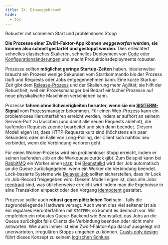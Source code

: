 ```yaml
---
title: IX. Einweggebrauch
hide:
  - toc
---
```

Robuster mit schnellem Start und problemlosen Stopp

**Die Prozesse einer Zwölf-Faktor-App können *weggeworfen* werden, sie können also schnell gestartet und gestoppt werden.** Dies erleichtert schnelles elastisches Skalieren, schnelles Deployment von [Code](./codebase.md) oder [Konfigurationsänderungen](./config.md) und macht Produktionsdeployments robuster.

Prozesse sollten **möglichst geringe Startup-Zeiten** haben. Idealerweise braucht ein Prozess wenige Sekunden vom Startkommando bis der Prozess läuft und Requests oder Jobs entgegennehmen kann. Eine kurze Startup-Zeit gibt dem [Release-Prozess](./build-release-run.md) und der Skalierung mehr Agilität; sie hilft der Robustheit, weil ein Prozessmanager bei Bedarf einfacher Prozesse auf neue physikalische Maschinen verschieben kann.

Prozesse **fahren ohne Schwierigkeiten herunter, wenn sie ein [SIGTERM-Signal](http://en.wikipedia.org/wiki/SIGTERM)** vom Prozessmanager bekommen. Für einen Web-Prozess kann ein problemloses Herunterfahren erreicht werden, indem er aufhört an seinem Service-Port zu lauschen (und damit alle neuen Requests ablehnt), die laufenden Requests zuende bearbeitet und sich dann beendet. Diesem Modell eigen ist, dass HTTP-Requests kurz sind (höchstens ein paar Sekunden) oder im Falle von Long-Polling, der Client sich nahtlos neu verbindet, wenn die Verbindung verloren geht.

Für einen Worker-Prozess wird ein problemloser Stopp erreicht, indem er seinen laufenden Job an die Workqueue zurück gibt. Zum Beispiel kann bei [RabbitMQ](http://www.rabbitmq.com/) ein Worker einen [`NACK`](http://www.rabbitmq.com/amqp-0-9-1-quickref.html#basic.nack); bei [Beanstalkd](https://beanstalkd.github.io) wird der Job automatisch an die Queue zurückgegeben, wenn ein Worker die Verbindung beendet. Lock-basierte Systeme wie [Delayed Job](https://github.com/collectiveidea/delayed_job#readme) sollten sicherstellen, dass ihr Lock im Job-Record freigegeben wird. Diesem Modell eigen ist, dass alle Jobs [reentrant](http://en.wikipedia.org/wiki/Reentrant_%28subroutine%29) sind, was üblicherweise erreicht wird indem man die Ergebnisse in eine Transaktion einpackt oder den Vorgang [idempotent](https://de.wikipedia.org/wiki/Idempotenz) gestaltet.

Prozesse sollte auch **robust gegen plötzlichen Tod** sein - falls die zugrundeliegende Hardware versagt. Auch wenn dies viel seltener ist als ein reguläres Herunterfahren mit `SIGTERM`, so kommt es dennoch vor. Wir empfehlen ein robustes Queue-Backend wie Beanstalkd, das Jobs an die Queue zurückgibt falls Clients die Verbindung beenden oder nicht mehr antworten. Wie auch immer ist eine Zwölf-Faktor-App darauf ausgelegt mit unerwarteten, irregulären Stopps umgehen zu können. [Crash-only design](http://lwn.net/Articles/191059/) führt dieses Konzept zu seinem [logischen Schluss](http://docs.couchdb.org/en/latest/intro/overview.html).
